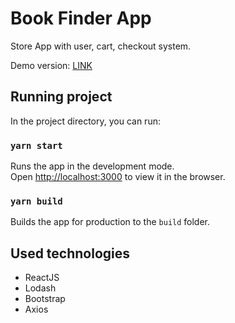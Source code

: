 # Book Finder App
Store App with user, cart, checkout system.

Demo version: [LINK](https://pj-store.netlify.app/)

## Running project

In the project directory, you can run:

### `yarn start`

Runs the app in the development mode.<br />
Open [http://localhost:3000](http://localhost:3000) to view it in the browser.

### `yarn build`

Builds the app for production to the `build` folder.

## Used technologies
- ReactJS
- Lodash
- Bootstrap
- Axios